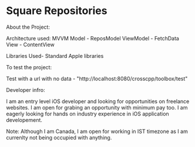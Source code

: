 #  Square Repositories

About the Project:

Architecture used: MVVM
Model - ReposModel
ViewModel - FetchData
View - ContentView

Libraries Used- Standard Apple libraries

To test the project:

Test with a url with no data - "http://localhost:8080/crosscpp/toolbox/test"

Developer infro:

I am an entry level iOS developer and looking for opportunities on freelance websites.
I am open for grabing an opportunity with minimum pay too. I am eagerly looking for hands on industry experience in iOS application developement.

Note: Although I am Canada, I am open for working in IST timezone as I am currenlty not being occupied with anything.


